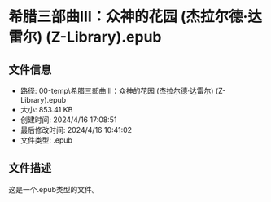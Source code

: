 ﻿# 希腊三部曲Ⅲ：众神的花园 (杰拉尔德·达雷尔) (Z-Library).epub

## 文件信息
- 路径: 00-temp\希腊三部曲Ⅲ：众神的花园 (杰拉尔德·达雷尔) (Z-Library).epub
- 大小: 853.41 KB
- 创建时间: 2024/4/16 17:08:51
- 最后修改时间: 2024/4/16 10:41:02
- 文件类型: .epub

## 文件描述
这是一个.epub类型的文件。


